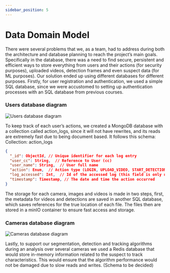 ```yaml
---
sidebar_position: 5
---
```


# Data Domain Model

There were several problems that we, as a team, had to address during both the architecture and database planning to reach the project’s main goals. Specifically in the database, there was a need to find secure, persistent and efficient ways to store everything from users and their actions (for security purposes), uploaded videos, detection frames and even suspect data (for ML purposes). Our solution ended up using different databases for different purposes.
Firstly, for user registration and authentication, we used a simple SQL database, since we were accustomed to setting up authentication processes with an SQL database from previous courses.

### Users database diagram

![Users database diagram](/img/users-db.png)

To keep track of each user’s actions, we created a MongoDB database with a collection called action_logs, since it will not have rewrites, and its reads are extremely fast due to being document based. It follows this schema:
Collection: action_logs
```json
{
  "_id": ObjectId, // Unique identifier for each log entry
  "user_cc": String,  // Reference to User (cc)
  "user_name": String,  // User full name
  "action": Enum,  // Action type (LOGIN, UPLOAD_VIDEO, START_DETECTION, LOGOUT, ACCESS_LOGS, SELECT_SUSPECT)
  "log_accessed": Int,  // Id of the accessed log (this field is only needed when action is ACCESS_LOGS)	
  "timestamp": Timestamp, // The date and time the action occurred
}
```

The storage for each camera, images and videos is made in two steps, first, the metadata for videos and detections are saved in another SQL database, which saves references for the true location of each file. The files then are stored in a minIO container to ensure fast access and storage. 

### Cameras database diagram

![Cameras database diagram](/img/cameras-db.png)

Lastly, to support our segmentation, detection and tracking algorithms during an analysis over several cameras we used a Redis database that would store in-memory information related to the suspect to track characteristics. This would ensure that the algorithm performance would not be damaged due to slow reads and writes. (Schema to be decided)
